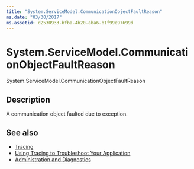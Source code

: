 ```yaml
---
title: "System.ServiceModel.CommunicationObjectFaultReason"
ms.date: "03/30/2017"
ms.assetid: d2530933-bfba-4b20-aba6-b1f99e97699d
---
```

# System.ServiceModel.CommunicationObjectFaultReason
System.ServiceModel.CommunicationObjectFaultReason  
  
## Description  
 A communication object faulted due to exception.  
  
## See also

- [Tracing](../../../../../docs/framework/wcf/diagnostics/tracing/index.md)
- [Using Tracing to Troubleshoot Your Application](../../../../../docs/framework/wcf/diagnostics/tracing/using-tracing-to-troubleshoot-your-application.md)
- [Administration and Diagnostics](../../../../../docs/framework/wcf/diagnostics/index.md)
